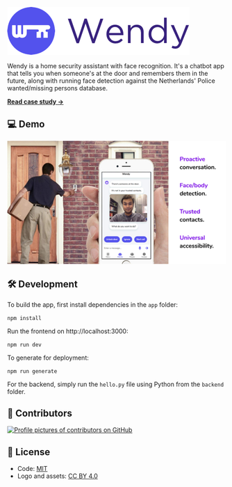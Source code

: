 ![Wendy](/wendy-logo.png)

Wendy is a home security assistant with face recognition. It's a chatbot app that tells you when someone's at the door and remembers them in the future, along with running face detection against the Netherlands' Police wanted/missing persons database.

[**Read case study →**](https://anandchowdhary.com/projects/wendy)

## 💻 Demo

![Wendy screenshot](/wendy-screenshot.png)

## 🛠️ Development

To build the app, first install dependencies in the `app` folder:

```
npm install
```

Run the frontend on http://localhost:3000:

```
npm run dev
```

To generate for deployment:

```
npm run generate
```

For the backend, simply run the `hello.py` file using Python from the `backend` folder.

## 👥 Contributors

[![Profile pictures of contributors on GitHub](https://services.anandchowdhary.now.sh/api/github-contributors?repo=c-r-e-a-t-e/wendy)](https://github.com/c-r-e-a-t-e/wendy/graphs/contributors)

## 📄 License

- Code: [MIT](/LICENSE)
- Logo and assets: [CC BY 4.0](https://creativecommons.org/licenses/by/4.0/)
